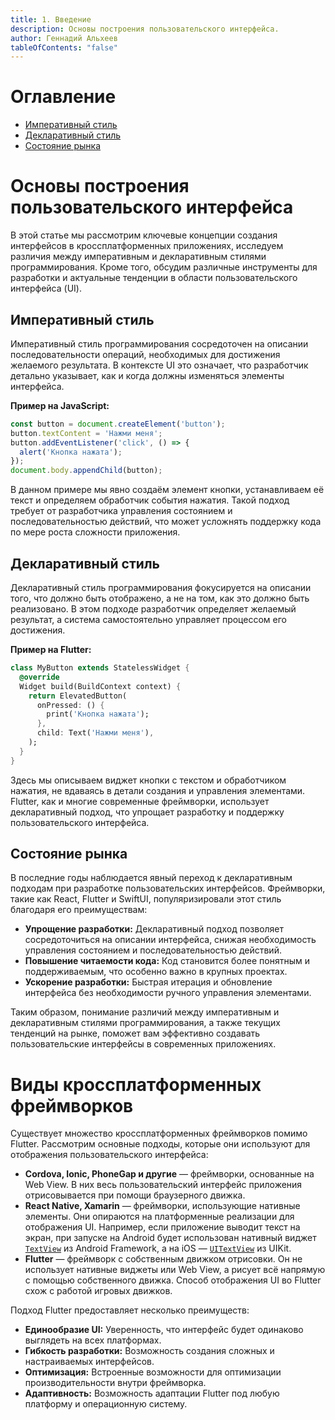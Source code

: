 ```yaml
---
title: 1. Введение
description: Основы построения пользовательского интерфейса.
author: Геннадий Альхеев
tableOfContents: "false"
---
```

# Оглавление

- [Императивный стиль](#%D0%98%D0%BC%D0%BF%D0%B5%D1%80%D0%B0%D1%82%D0%B8%D0%B2%D0%BD%D1%8B%D0%B9-%D1%81%D1%82%D0%B8%D0%BB%D1%8C)
- [Декларативный стиль](#%D0%94%D0%B5%D0%BA%D0%BB%D0%B0%D1%80%D0%B0%D1%82%D0%B8%D0%B2%D0%BD%D1%8B%D0%B9-%D1%81%D1%82%D0%B8%D0%BB%D1%8C)
- [Состояние рынка](#%D0%A1%D0%BE%D1%81%D1%82%D0%BE%D1%8F%D0%BD%D0%B8%D0%B5-%D1%80%D1%8B%D0%BD%D0%BA%D0%B0)

# Основы построения пользовательского интерфейса

В этой статье мы рассмотрим ключевые концепции создания интерфейсов в кроссплатформенных приложениях, исследуем различия между императивным и декларативным стилями программирования. Кроме того, обсудим различные инструменты для разработки и актуальные тенденции в области пользовательского интерфейса (UI).

## Императивный стиль

Императивный стиль программирования сосредоточен на описании последовательности операций, необходимых для достижения желаемого результата. В контексте UI это означает, что разработчик детально указывает, как и когда должны изменяться элементы интерфейса.

**Пример на JavaScript:**

```javascript
const button = document.createElement('button');
button.textContent = 'Нажми меня';
button.addEventListener('click', () => {
  alert('Кнопка нажата');
});
document.body.appendChild(button);
```

В данном примере мы явно создаём элемент кнопки, устанавливаем её текст и определяем обработчик события нажатия. Такой подход требует от разработчика управления состоянием и последовательностью действий, что может усложнять поддержку кода по мере роста сложности приложения.

## Декларативный стиль

Декларативный стиль программирования фокусируется на описании того, что должно быть отображено, а не на том, как это должно быть реализовано. В этом подходе разработчик определяет желаемый результат, а система самостоятельно управляет процессом его достижения.

**Пример на Flutter:**

```dart
class MyButton extends StatelessWidget {
  @override
  Widget build(BuildContext context) {
    return ElevatedButton(
      onPressed: () {
        print('Кнопка нажата');
      },
      child: Text('Нажми меня'),
    );
  }
}
```

Здесь мы описываем виджет кнопки с текстом и обработчиком нажатия, не вдаваясь в детали создания и управления элементами. Flutter, как и многие современные фреймворки, использует декларативный подход, что упрощает разработку и поддержку пользовательского интерфейса.

## Состояние рынка

В последние годы наблюдается явный переход к декларативным подходам при разработке пользовательских интерфейсов. Фреймворки, такие как React, Flutter и SwiftUI, популяризировали этот стиль благодаря его преимуществам:

- **Упрощение разработки:** Декларативный подход позволяет сосредоточиться на описании интерфейса, снижая необходимость управления состоянием и последовательностью действий.
- **Повышение читаемости кода:** Код становится более понятным и поддерживаемым, что особенно важно в крупных проектах.
- **Ускорение разработки:** Быстрая итерация и обновление интерфейса без необходимости ручного управления элементами.

Таким образом, понимание различий между императивным и декларативным стилями программирования, а также текущих тенденций на рынке, поможет вам эффективно создавать пользовательские интерфейсы в современных приложениях.

# Виды кроссплатформенных фреймворков

Существует множество кроссплатформенных фреймворков помимо Flutter. Рассмотрим основные подходы, которые они используют для отображения пользовательского интерфейса:

- **Cordova, Ionic, PhoneGap и другие** — фреймворки, основанные на Web View. В них весь пользовательский интерфейс приложения отрисовывается при помощи браузерного движка.
- **React Native, Xamarin** — фреймворки, использующие нативные элементы. Они опираются на платформенные реализации для отображения UI. Например, если приложение выводит текст на экран, при запуске на Android будет использован нативный виджет [`TextView`](https://developer.android.com/reference/android/widget/TextView) из Android Framework, а на iOS — [`UITextView`](https://developer.apple.com/documentation/uikit/uitextview) из UIKit.
- **Flutter** — фреймворк с собственным движком отрисовки. Он не использует нативные виджеты или Web View, а рисует всё напрямую с помощью собственного движка. Способ отображения UI во Flutter схож с работой игровых движков.

Подход Flutter предоставляет несколько преимуществ:

- **Единообразие UI:** Уверенность, что интерфейс будет одинаково выглядеть на всех платформах.
- **Гибкость разработки:** Возможность создания сложных и настраиваемых интерфейсов.
- **Оптимизация:** Встроенные возможности для оптимизации производительности внутри фреймворка.
- **Адаптивность:** Возможность адаптации Flutter под любую платформу и операционную систему.